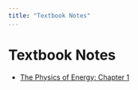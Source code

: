 ```yaml
---
title: "Textbook Notes"
...
```


# Textbook Notes
- [The Physics of Energy: Chapter 1](textbook-notes/chapter-1-units.html)

